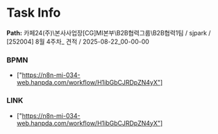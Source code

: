 # Task Info

**Path:** 카페24(주)\본사사업장\[CG]MI본부\B2B협력그룹\B2B협력1팀 / sjpark / [252004] 8월 4주차_ 견적 / 2025-08-22_00-00-00

### BPMN
- ["https://n8n-mi-034-web.hanpda.com/workflow/H1ibGbCJRDpZN4yX"]

### LINK
- ["https://n8n-mi-034-web.hanpda.com/workflow/H1ibGbCJRDpZN4yX"]

